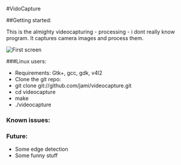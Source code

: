 #VidoCapture

##Getting started:

This is the almighty videocapturing - processing - i dont really know program.
It captures camera images and process them.  

<img alt="First screen" src="https://github.com/jami/videocapture/raw/master/doc/screen/feedback.png" />

###Linux users:

- Requirements: Gtk+, gcc, gdk, v4l2 
- Clone the git repo:
- git clone git://github.com/jami/videocapture.git
- cd videocapture
- make
- ./videocapture

### Known issues:

### Future:
- Some edge detection 
- Some funny stuff 






